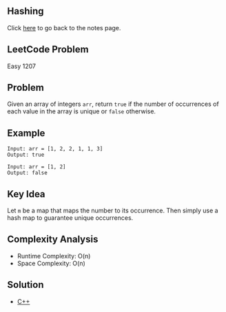 ## Hashing
Click [here](../notes.md) to go back to the notes page.

## LeetCode Problem
Easy 1207

## Problem
Given an array of integers `arr`, return `true` if the number of occurrences of each value in the array is unique or `false` otherwise.

## Example
```
Input: arr = [1, 2, 2, 1, 1, 3]
Output: true

Input: arr = [1, 2]
Output: false
```

## Key Idea
Let `m` be a map that maps the number to its occurrence. Then simply use a hash map to guarantee unique occurrences.

## Complexity Analysis
- Runtime Complexity: O(n)
- Space Complexity: O(n)

## Solution
- [C++](solution.cpp)